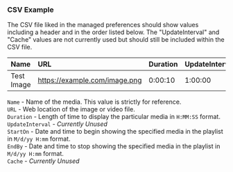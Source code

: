 ### CSV Example
The CSV file liked in the managed preferences should show values including a header and in the order listed below. The "UpdateInterval" and "Cache" values are not currently used but should still be included within the CSV file.

| Name | URL | Duration | UpdateInterval | StartOn | EndBy | Cache |
| :--- | :--- | :--- | :--- | :--- | :--- | :--- |
| Test Image | https://example.com/image.png | 0:00:10 | 1:00:00 | 1/1/18 0:00 | 12/31/99 23:59 | yes |

`Name` - Name of the media. This value is strictly for reference. <br />
`URL` - Web location of the image or video file. <br />
`Duration` - Length of time to display the particular media in `H:MM:SS` format. <br />
`UpdateInterval` - *Currently Unused* <br />
`StartOn` - Date and time to begin showing the specified media in the playlist in `M/d/yy H:mm` format. <br />
`EndBy` - Date and time to stop showing the specified media in the playlist in `M/d/yy H:mm` format. <br />
`Cache` - *Currently Unused* <br />
